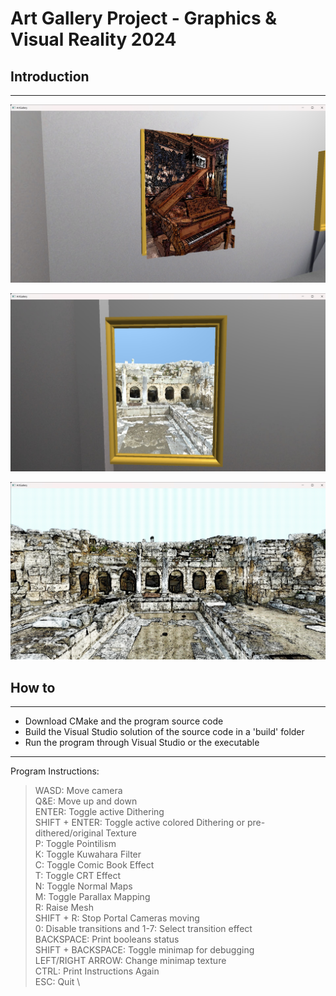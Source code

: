 # Art Gallery Project - Graphics & Visual Reality 2024

## Introduction
------------
![The Great Drawing Room raised with the comic effect](images/studioRoomPortalGDRraisedComicEffect.jpg)

![The Peirene Fountain with Bumb Mapping](images/studioRoomPortalPFbumpMapping.jpg)

![The Peirene Fountain with the Comic Effect applied](images/peireneFountainComicEffect.jpg)

## How to
------------
- Download CMake and the program source code
- Build the Visual Studio solution of the source code in a 'build' folder
- Run the program through Visual Studio or the executable

------------
Program Instructions:
>WASD: Move camera \
Q&E: Move up and down \
ENTER: Toggle active Dithering \
SHIFT + ENTER: Toggle active colored Dithering or pre-dithered/original Texture \
P: Toggle Pointilism \
K: Toggle Kuwahara Filter \
C: Toggle Comic Book Effect \
T: Toggle CRT Effect \
N: Toggle Normal Maps \
M: Toggle Parallax Mapping \
R: Raise Mesh \
SHIFT + R: Stop Portal Cameras moving \
0: Disable transitions and 1-7: Select transition effect \
BACKSPACE: Print booleans status \
SHIFT + BACKSPACE: Toggle minimap for debugging \
LEFT/RIGHT ARROW: Change minimap texture \
CTRL: Print Instructions Again \
ESC: Quit \


